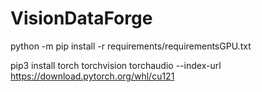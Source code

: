 # VisionDataForge
python -m pip install -r requirements/requirementsGPU.txt 

pip3 install torch torchvision torchaudio --index-url https://download.pytorch.org/whl/cu121